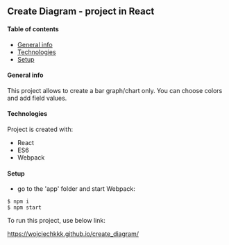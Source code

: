 ## Create Diagram - project in React
#### Table of contents
* [General info](#general-info)
* [Technologies](#technologies)
* [Setup](#setup)

#### General info
This project allows to create a bar graph/chart only. You can choose colors and add field values.
	
#### Technologies
Project is created with:
* React
* ES6
* Webpack
	
#### Setup

- go to the 'app' folder and start Webpack:
```
$ npm i
$ npm start
```

To run this project, use below link:

https://wojciechkkk.github.io/create_diagram/

